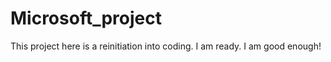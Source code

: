 # Microsoft_project

This project here is a reinitiation into coding. I am ready. I am good enough!
